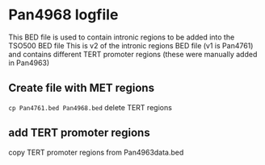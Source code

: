 # Pan4968 logfile
This BED file is used to contain intronic regions to be added into the TSO500 BED file
This is v2 of the intronic regions BED file (v1 is Pan4761) and contains different TERT promoter regions (these were manually added in Pan4963)

## Create file with MET regions
`cp Pan4761.bed Pan4968.bed`
delete TERT regions

## add TERT promoter regions
copy TERT promoter regions from Pan4963data.bed